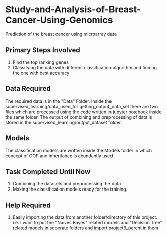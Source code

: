 # Study-and-Analysis-of-Breast-Cancer-Using-Genomics
Prediction of the breast cancer using microarray data
## Primary Steps Involved
1. Find the top ranking genes
2. Classifying the data with different classification algorithm and finding the one with best accuracy
## Data Required
The required data is in the "Data" Folder. Inside the supervised_learning/data_used_for getting_output_data_set there are two files 
which are processed using the code written in jupyter notebook inside the same folder. The output of combining and preprocessing 
of data is stored in the supervised_learning/output_dataset folder.
## Models
The classification models are written inside the Models folder in which concept of OOP and inheritance is abundantly used
## Task Completed Until Now
1. Combining the datasets and preprocessing the data
2. Making the classification models ready for the training.
## Help Required
1. Easily importing the data from another folder/directory of this project. i.e. I want to put the "Naives Bayes" related models and
"Decision Tree" related models in seperate folders and import project3_parent in them
